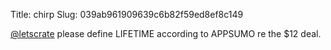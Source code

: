 Title: chirp
Slug: 039ab961909639c6b82f59ed8ef8c149

<a href="http://twitter.com/letscrate">@letscrate</a> please define LIFETIME according to APPSUMO re the $12 deal.
